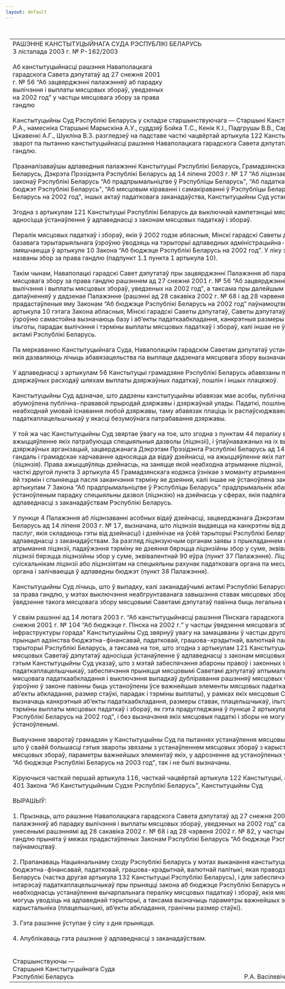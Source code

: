 ```yaml
---
layout: default
---
```


<div style="margin: 0px auto; width: 1000px;">

<div id="flag">

 

</div>

<div id="fixedWidth">

<div id="body">

<div id="columnSpanned">

<div id="content" style="margin: 10px">

<table>
<colgroup>
<col style="width: 100%" />
</colgroup>
<tbody>
<tr class="odd">
<td><div data-align="center" style="text-transform: uppercase;">
Рашэнне Канстытуцыйнага Суда Рэспублікі Беларусь
</div>
<div data-align="center">
3 лістапада 2003 г. № Р-162/2003
</div>
<div data-align="left" style="width: 400px; margin-top: 20px; margin-bottom: 20px;">
Аб канстытуцыйнасці рашэння Наваполацкага гарадскога Савета дэпутатаў ад 27 снежня 2001 г. № 56 “Аб зацвярджэнні палажэнняў аб парадку вылічэння і выплаты мясцовых збораў, уведзеных на 2002 год” у частцы мясцовага збору за права гандлю
</div>
<div data-align="justify">
Канстытуцыйны Суд Рэспублікі Беларусь у складзе старшынствуючага — Старшыні Канстытуцыйнага Суда Васілевіча Р.А., намесніка Старшыні Марыскіна А.У., суддзяў Бойка Т.С., Кенік К.I., Падгрушы В.В., Саркісавай Э.А., Філіпчык Р.I., Цікавенкі А.Г., Шукліна В.З. разгледзеў на падставе часткі чацвёртай артыкула 122 Канстытуцыі Рэспублікі Беларусь зварот па пытанню канстытуцыйнасці рашэння Наваполацкага гарадскога Савета дэпутатаў аб мясцовым зборы за права гандлю.
</div>
<div data-align="justify">
 
</div>
<div data-align="justify">
Прааналізаваўшы адпаведныя палажэнні Канстытуцыі Рэспублікі Беларусь, Грамадзянскага кодэкса Рэспублікі Беларусь, Дэкрэта Прэзідэнта Рэспублікі Беларусь ад 14 ліпеня 2003 г. № 17 “Аб ліцэнзаванні асобных відаў дзейнасці”, законаў Рэспублікі Беларусь “Аб прадпрымальніцтве ў Рэспубліцы Беларусь”, “Аб падатках і зборах, якія бяруцца ў бюджэт Рэспублікі Беларусь”, “Аб мясцовым кіраванні і самакіраванні ў Рэспубліцы Беларусь”, “Аб бюджэце Рэспублікі Беларусь на 2002 год”, іншых актаў падатковага заканадаўства, Канстытуцыйны Суд устанавіў наступнае.
</div>
<div data-align="justify">
 
</div>
<div data-align="justify">
Згодна з артыкулам 121 Канстытуцыі Рэспублікі Беларусь да выключнай кампетэнцыі мясцовых Саветаў дэпутатаў адносіцца ўстанаўленне ў адпаведнасці з законам мясцовых падаткаў і збораў.
</div>
<div data-align="justify">
 
</div>
<div data-align="justify">
Пералік мясцовых падаткаў і збораў, якія ў 2002 годзе абласныя, Мінскі гарадскі Саветы дэпутатаў, Саветы дэпутатаў базавага тэрытарыяльнага ўзроўню ўводзяць на тэрыторыі адпаведных адміністрацыйна-тэрытарыяльных адзінак, змяшчаецца ў артыкуле 10 Закона “Аб бюджэце Рэспублікі Беларусь на 2002 год”. У ліку збораў з карыстальніка названы збор за права гандлю (падпункт 1.1 пункта 1 артыкула 10).
</div>
<div data-align="justify">
 
</div>
<div data-align="justify">
Такім чынам, Наваполацкі гарадскі Савет дэпутатаў пры зацвярджэнні Палажэння аб парадку вылічэння і выплаты мясцовага збору за права гандлю рашэннем ад 27 снежня 2001 г. № 56 “Аб зацвярджэнні палажэнняў аб парадку вылічэння і выплаты мясцовых збораў, уведзеных на 2002 год”, а таксама пры далейшым унясенні змяненняў і дапаўненняў у дадзенае Палажэнне (рашэнні ад 28 сакавіка 2002 г. № 68 і ад 28 чэрвеня 2002 г. № 82) рэалізаваў прадастаўленыя яму Законам “Аб бюджэце Рэспублікі Беларусь на 2002 год” паўнамоцтвы. У адпаведнасці з пунктам 2 артыкула 10 гэтага Закона абласныя, Мінскі гарадскі Саветы дэпутатаў, Саветы дэпутатаў базавага тэрытарыяльнага ўзроўню самастойна вызначаюць базу і аб’екты падаткаабкладання, канкрэтныя размеры ставак, плацельшчыкаў, ільготы, парадак вылічэння і тэрміны выплаты мясцовых падаткаў і збораў, калі іншае не ўстаноўлена заканадаўчымі актамі Рэспублікі Беларусь.
</div>
<div data-align="justify">
 
</div>
<div data-align="justify">
Па меркаванню Канстытуцыйнага Суда, Наваполацкім гарадскім Саветам дэпутатаў устаноўлены неабходныя элементы, якія дазваляюць лічыць абавязацельства па выплаце дадзенага мясцовага збору вызначаным.
</div>
<div data-align="justify">
 
</div>
<div data-align="justify">
У адпаведнасці з артыкулам 56 Канстытуцыі грамадзяне Рэспублікі Беларусь абавязаны прымаць удзел у фінансаванні дзяржаўных расходаў шляхам выплаты дзяржаўных падаткаў, пошлін і іншых плацяжоў.
</div>
<div data-align="justify">
 
</div>
<div data-align="justify">
Канстытуцыйны Суд адзначае, што дадзены канстытуцыйны абавязак мае асобы, публічна-прававы характар, што абумоўлена публічна-прававой прыродай дзяржавы і дзяржаўнай улады. Падаткі, пошліны і зборы з’яўляюцца неабходнай умовай існавання любой дзяржавы, таму абавязак плаціць іх распаўсюджваецца на ўсіх падаткаплацельшчыкаў у якасці безумоўнага патрабавання дзяржавы.
</div>
<div data-align="justify">
 
</div>
<div data-align="justify">
У той жа час Канстытуцыйны Суд звяртае ўвагу на тое, што згодна з пунктам 44 пераліку відаў дзейнасці, на ажыццяўленне якіх патрабуюцца спецыяльныя дазволы (ліцэнзіі), і ўпаўнаважаных на іх выдачу дзяржаўных органаў і дзяржаўных арганізацый, зацверджанага Дэкрэтам Прэзідэнта Рэспублікі Беларусь ад 14 ліпеня 2003 г. № 17, рознічны гандаль і грамадскае харчаванне адносяцца да відаў дзейнасці, на ажыццяўленне якіх патрабуецца спецыяльны дазвол (ліцэнзія). Права ажыццяўляць дзейнасць, на заняцце якой неабходна атрыманне ліцэнзіі, у сілу пункта 2 артыкула 22 і часткі другой пункта 3 артыкула 45 Грамадзянскага кодэкса ўзнікае з моманту атрымання такой ліцэнзіі або ва ўказаны ў ёй тэрмін і спыняецца пасля заканчэння тэрміну яе дзеяння, калі іншае не ўстаноўлена заканадаўствам. Згодна з артыкулам 7 Закона “Аб прадпрымальніцтве ў Рэспубліцы Беларусь” прадпрымальнік абавязаны атрымліваць ва ўстаноўленым парадку спецыяльны дазвол (ліцэнзію) на дзейнасць у сферах, якія падлягаюць ліцэнзаванню ў адпаведнасці з заканадаўствам Рэспублікі Беларусь.
</div>
<div data-align="justify">
 
</div>
<div data-align="justify">
У пункце 4 Палажэння аб ліцэнзаванні асобных відаў дзейнасці, зацверджанага Дэкрэтам Прэзідэнта Рэспублікі Беларусь ад 14 ліпеня 2003 г. № 17, вызначана, што ліцэнзія выдаецца на канкрэтны від дзейнасці (з указаннем работ і паслуг, якія складаюць гэты від дзейнасці) і дзейнічае на ўсёй тэрыторыі Рэспублікі Беларусь або яе частцы ў адпаведнасці з заканадаўствам. За разгляд ліцэнзуючым органам заявы з прыкладаннем неабходных дакументаў для атрымання ліцэнзіі, падаўжэння тэрміну яе дзеяння бярэцца ліцэнзійны збор у суме, эквівалентнай 10 еўра; за выдачу ліцэнзіі бярэцца ліцэнзійны збор у суме, эквівалентнай 90 еўра (пункт 37 Палажэння). Ліцэнзійны збор уносіцца суіскальнікам ліцэнзіі або ліцэнзіятам на спецыяльны рахунак падатковага органа па месцы знаходжання ліцэнзуючага органа і залічваецца ў адпаведны бюджэт (пункт 38 Палажэння).
</div>
<div data-align="justify">
 
</div>
<div data-align="justify">
Канстытуцыйны Суд лічыць, што ў выпадку, калі заканадаўчымі актамі Рэспублікі Беларусь устаноўлены пошліны і зборы за права гандлю, у мэтах выключэння неабгрунтаванага завышэння ставак мясцовых збораў з карыстальніка права на ўвядзенне такога мясцовага збору мясцовымі Саветамі дэпутатаў павінна быць легальна вызначана заканадаўцам.
</div>
<div data-align="justify">
 
</div>
<div data-align="justify">
У сваім рашэнні ад 14 лютага 2003 г. “Аб канстытуцыйнасці рашэння Пінскага гарадскога Савета дэпутатаў ад 27 снежня 2001 г. № 104 “Аб бюджэце г. Пінска на 2002 г.” у частцы ўвядзення мясцовага збору з карыстальнікаў інфраструктуры горада” Канстытуцыйны Суд звярнуў увагу на замацаваны ў частцы другой артыкула 132 Канстытуцыі прынцып адзінства бюджэтна-фінансавай, падатковай, грашова-крэдытнай, валютнай палітыкі, якая праводзіцца на тэрыторыі Рэспублікі Беларусь, а таксама на тое, што згодна з артыкулам 121 Канстытуцыі да выключнай кампетэнцыі мясцовых Саветаў дэпутатаў адносіцца ўстанаўленне ў адпаведнасці з законам мясцовых падаткаў і збораў. У сувязі з гэтым Канстытуцыйны Суд указаў, што з мэтай забеспячэння абароны правоў і законных інтарэсаў падаткаплацельшчыкаў, забеспячэння прыняцця мясцовымі Саветамі дэпутатаў аптымальных рашэнняў у сферы мясцовага падаткаабкладання і выключэння выпадкаў дубліравання рашэнняў мясцовых Саветаў дэпутатаў рознага ўзроўню ў законе павінны быць устаноўлены ўсе важнейшыя элементы мясцовых падаткаў і збораў (плацельшчыкі, аб’екты абкладання, размер стаўкі, парадак і тэрміны выплаты), у рамках якіх мясцовыя Саветы дэпутатаў маглі б вызначаць канкрэтныя аб’екты падаткаабкладання, размеры ставак, плацельшчыкаў, ільготы, парадак вылічэння і тэрміны выплаты мясцовых падаткаў і збораў, як гэта прадугледжана ў пункце 2 артыкула 10 Закона “Аб бюджэце Рэспублікі Беларусь на 2002 год”, і без вызначэння якіх мясцовыя падаткі і зборы не могуць лічыцца законна ўстаноўленымі.
</div>
<div data-align="justify">
 
</div>
<div data-align="justify">
Вывучэнне зваротаў грамадзян у Канстытуцыйны Суд па пытаннях устанаўлення мясцовых падаткаў і збораў паказвае, што ў сваёй большасці гэтыя звароты звязаны з устанаўленнем мясцовых збораў з карыстальніка, гэта значыць тых мясцовых збораў, параметры важнейшых элементаў якіх, у адрозненне ад устаноўленых у пункце 3 артыкула 10 Закона “Аб бюджэце Рэспублікі Беларусь на 2003 год”, так і не былі вызначаны.
</div>
<div data-align="justify">
 
</div>
<div data-align="justify">
Кіруючыся часткай першай артыкула 116, часткай чацвёртай артыкула 122 Канстытуцыі, артыкуламі 7, 36, 38, 40, 40<span>1 Закона “Аб Канстытуцыйным Судзе Рэспублікі Беларусь”, Канстытуцыйны Суд</span>
</div>
<div data-align="justify">
 
</div>
<div data-align="center">
ВЫРАШЫЎ:
</div>
<div data-align="center">
<strong> </strong>
</div>
<div data-align="justify">
1. Прызнаць, што рашэнне Наваполацкага гарадскога Савета дэпутатаў ад 27 снежня 2001 г. № 56 “Аб зацвярджэнні палажэнняў аб парадку вылічэння і выплаты мясцовых збораў, уведзеных на 2002 год” са змяненнямі і дапаўненнямі, унесенымі рашэннямі ад 28 сакавіка 2002 г. № 68 і ад 28 чэрвеня 2002 г. № 82, у частцы мясцовага збору за права гандлю прынята ў межах прадастаўленых Законам Рэспублікі Беларусь “Аб бюджэце Рэспублікі Беларусь на 2002 год” паўнамоцтваў.
</div>
<div data-align="justify">
 
</div>
<div data-align="justify">
2. Прапанаваць Нацыянальнаму сходу Рэспублікі Беларусь у мэтах выканання канстытуцыйнага палажэння аб адзінстве бюджэтна-фінансавай, падатковай, грашова-крэдытнай, валютнай палітыкі, якая праводзіцца на тэрыторыі Рэспублікі Беларусь (частка другая артыкула 132 Канстытуцыі Рэспублікі Беларусь), і для забеспячэння абароны правоў і законных інтарэсаў падаткаплацельшчыкаў пры прыняцці закона аб бюджэце Рэспублікі Беларусь на 2004 год звярнуць увагу на неабходнасць устанаўлення вычарпальнага пераліку мясцовых падаткаў і збораў, якія мясцовыя Саветы дэпутатаў могуць уводзіць на адпаведнай тэрыторыі, а таксама вызначыць параметры важнейшых элементаў мясцовых збораў з карыстальніка (плацельшчыкі, аб’екты абкладання, гранічны размер стаўкі).
</div>
<div data-align="justify">
 
</div>
<div data-align="justify">
3. Гэта рашэнне ўступае ў сілу з дня прыняцця.
</div>
<div data-align="justify">
 
</div>
<div data-align="justify">
4. Апублікаваць гэта рашэнне ў адпаведнасці з заканадаўствам.
</div>
<div data-align="justify">
 
</div>
<div>
 
</div>
<div>
Старшынствуючы —
</div>
<div>
Старшыня Канстытуцыйнага Суда
</div>
<div>
Рэспублікі Беларусь<span>                                                                                                        Р.А. Васілевіч</span>
</div></td>
</tr>
</tbody>
</table>

</div>

<div class="terminator">

 

</div>

</div>

</div>

</div>

</div>
